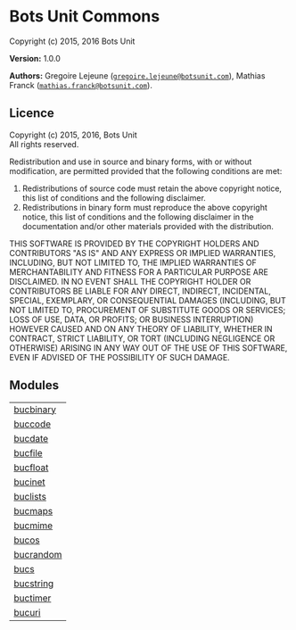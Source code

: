 

# Bots Unit Commons #

Copyright (c) 2015, 2016 Bots Unit

__Version:__ 1.0.0

__Authors:__ Gregoire Lejeune ([`gregoire.lejeune@botsunit.com`](mailto:gregoire.lejeune@botsunit.com)), Mathias Franck ([`mathias.franck@botsunit.com`](mailto:mathias.franck@botsunit.com)).



## Licence ##

Copyright (c) 2015, 2016, Bots Unit<br />
All rights reserved.

Redistribution and use in source and binary forms, with or without modification, are permitted provided that the following conditions are met:

1. Redistributions of source code must retain the above copyright notice, this list of conditions and the following disclaimer.
1. Redistributions in binary form must reproduce the above copyright notice, this list of conditions and the following disclaimer in the documentation and/or other materials provided with the distribution.


THIS SOFTWARE IS PROVIDED BY THE COPYRIGHT HOLDERS AND CONTRIBUTORS "AS IS" AND ANY EXPRESS OR IMPLIED WARRANTIES, INCLUDING, BUT NOT LIMITED TO, THE IMPLIED WARRANTIES OF MERCHANTABILITY AND FITNESS FOR A PARTICULAR PURPOSE ARE DISCLAIMED. IN NO EVENT SHALL THE COPYRIGHT HOLDER OR CONTRIBUTORS BE LIABLE FOR ANY DIRECT, INDIRECT, INCIDENTAL, SPECIAL, EXEMPLARY, OR CONSEQUENTIAL DAMAGES (INCLUDING, BUT NOT LIMITED TO, PROCUREMENT OF SUBSTITUTE GOODS OR SERVICES; LOSS OF USE, DATA, OR PROFITS; OR BUSINESS INTERRUPTION) HOWEVER CAUSED AND ON ANY THEORY OF LIABILITY, WHETHER IN CONTRACT, STRICT LIABILITY, OR TORT (INCLUDING NEGLIGENCE OR OTHERWISE) ARISING IN ANY WAY OUT OF THE USE OF THIS SOFTWARE, EVEN IF ADVISED OF THE POSSIBILITY OF SUCH DAMAGE.


## Modules ##


<table width="100%" border="0" summary="list of modules">
<tr><td><a href="https://github.com/G-Corp/bucs/blob/master/doc/bucbinary.md" class="module">bucbinary</a></td></tr>
<tr><td><a href="https://github.com/G-Corp/bucs/blob/master/doc/buccode.md" class="module">buccode</a></td></tr>
<tr><td><a href="https://github.com/G-Corp/bucs/blob/master/doc/bucdate.md" class="module">bucdate</a></td></tr>
<tr><td><a href="https://github.com/G-Corp/bucs/blob/master/doc/bucfile.md" class="module">bucfile</a></td></tr>
<tr><td><a href="https://github.com/G-Corp/bucs/blob/master/doc/bucfloat.md" class="module">bucfloat</a></td></tr>
<tr><td><a href="https://github.com/G-Corp/bucs/blob/master/doc/bucinet.md" class="module">bucinet</a></td></tr>
<tr><td><a href="https://github.com/G-Corp/bucs/blob/master/doc/buclists.md" class="module">buclists</a></td></tr>
<tr><td><a href="https://github.com/G-Corp/bucs/blob/master/doc/bucmaps.md" class="module">bucmaps</a></td></tr>
<tr><td><a href="https://github.com/G-Corp/bucs/blob/master/doc/bucmime.md" class="module">bucmime</a></td></tr>
<tr><td><a href="https://github.com/G-Corp/bucs/blob/master/doc/bucos.md" class="module">bucos</a></td></tr>
<tr><td><a href="https://github.com/G-Corp/bucs/blob/master/doc/bucrandom.md" class="module">bucrandom</a></td></tr>
<tr><td><a href="https://github.com/G-Corp/bucs/blob/master/doc/bucs.md" class="module">bucs</a></td></tr>
<tr><td><a href="https://github.com/G-Corp/bucs/blob/master/doc/bucstring.md" class="module">bucstring</a></td></tr>
<tr><td><a href="https://github.com/G-Corp/bucs/blob/master/doc/buctimer.md" class="module">buctimer</a></td></tr>
<tr><td><a href="https://github.com/G-Corp/bucs/blob/master/doc/bucuri.md" class="module">bucuri</a></td></tr></table>

